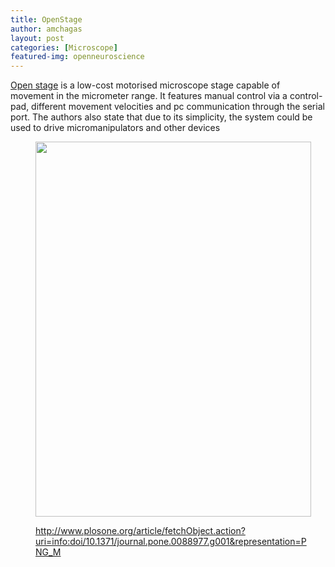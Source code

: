 ```yaml
---
title: OpenStage
author: amchagas
layout: post
categories: [Microscope]
featured-img: openneuroscience
---
```

[Open stage](http://www.plosone.org/article/info%3Adoi%2F10.1371%2Fjournal.pone.0088977) is a low-cost motorised microscope stage capable of movement in the micrometer range. It features manual control via a control-pad, different movement velocities and pc communication through the serial port. The authors also state that due to its simplicity, the system could be used to drive micromanipulators and other devices<figure style="width: 441px" class="wp-caption alignnone">

<img src="http://www.plosone.org/article/fetchObject.action?uri=info:doi/10.1371/journal.pone.0088977.g001&representation=PNG_M" alt="" width="441" height="600" /><figcaption class="wp-caption-text">http://www.plosone.org/article/fetchObject.action?uri=info:doi/10.1371/journal.pone.0088977.g001&representation=PNG_M</figcaption></figure>
